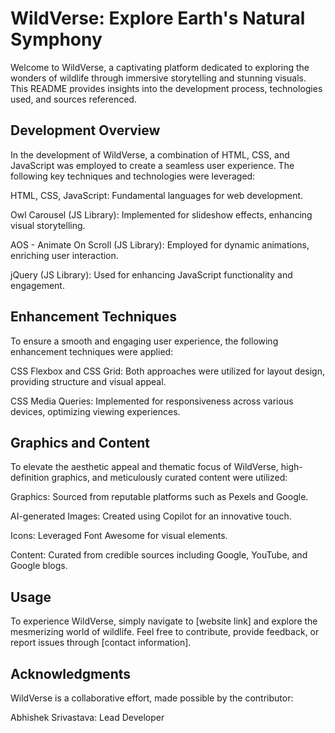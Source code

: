 # WildVerse: Explore Earth's Natural Symphony
Welcome to  WildVerse, a captivating platform dedicated to exploring the wonders of wildlife through immersive storytelling and stunning visuals. This README provides insights into the development process, technologies used, and sources referenced.

## Development Overview
In the development of WildVerse, a combination of HTML, CSS, and JavaScript was employed to create a seamless user experience. The following key techniques and technologies were leveraged:


HTML, CSS, JavaScript: Fundamental languages for web development.

Owl Carousel (JS Library): Implemented for slideshow effects, enhancing visual storytelling.

AOS - Animate On Scroll (JS Library): Employed for dynamic animations, enriching user interaction.

jQuery (JS Library): Used for enhancing JavaScript functionality and engagement.

## Enhancement Techniques
To ensure a smooth and engaging user experience, the following enhancement techniques were applied:


CSS Flexbox and CSS Grid: Both approaches were utilized for layout design, providing structure and visual appeal.

CSS Media Queries: Implemented for responsiveness across various devices, optimizing viewing experiences.

## Graphics and Content
To elevate the aesthetic appeal and thematic focus of WildVerse, high-definition graphics, and meticulously curated content were utilized:

Graphics: Sourced from reputable platforms such as Pexels and Google.

AI-generated Images: Created using Copilot for an innovative touch.

Icons: Leveraged Font Awesome for visual elements.

Content: Curated from credible sources including Google, YouTube, and Google blogs.

## Usage
To experience WildVerse, simply navigate to [website link] and explore the mesmerizing world of wildlife. Feel free to contribute, provide feedback, or report issues through [contact information].

## Acknowledgments
WildVerse is a collaborative effort, made possible by the contributor:

Abhishek Srivastava: Lead Developer
